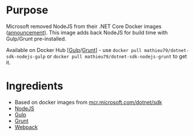 # Purpose

Microsoft removed NodeJS from their .NET Core Docker images ([announcement](https://github.com/aspnet/Announcements/issues/298)). This image adds back NodeJS for build time with Gulp/Grunt pre-installed.

Available on Docker Hub [[Gulp](https://hub.docker.com/r/mathieu79/dotnet-sdk-nodejs-gulp)/[Grunt](https://hub.docker.com/r/mathieu79/dotnet-sdk-nodejs-grunt)] - use `docker pull mathieu79/dotnet-sdk-nodejs-gulp` or `docker pull mathieu79/dotnet-sdk-nodejs-grunt` to get it.


# Ingredients

* Based on docker images from [mcr.microsoft.com/dotnet/sdk](https://hub.docker.com/_/microsoft-dotnet-sdk)
* [NodeJS](https://nodejs.org/)
* [Gulp](https://gulpjs.com/)
* [Grunt](https://gruntjs.com/)
* [Webpack](https://webpack.js.org/)
